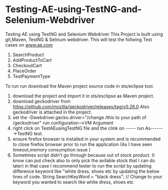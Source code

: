 # Testing-AE-using-TestNG-and-Selenium-Webdriver
Testing AE using TestNG and Selenium Webdriver
This Project is built using git,Maven, TestNG & Selinum webdriver.
This will test the follwing Test cases on www.ae.com
1. SearchProduct
2. AddProductToCart
3. CheckoutCart
4. PlaceOrder
5. TestPaymentType


To run run download the Maven project source code in sts/eclipse tool.
1. download the project and import it in sts/esclipse as Maven project.
2. download geckodriver from https://github.com/mozilla/geckodriver/releases/tag/v0.26.0 Also geckodriver is attached in the project.
3. set the -Dwebdriver.gecko.driver="/change /this to your path of /geckodriver" run configuration-->VM Argument
4. right click on TestAEusingTestNG file and the clink on ----- run As------->TestNG test.
5. ensure firefox browser is installed in your system and is recommended to close firefox browser prior to run the application (As I have seen timeout,memory consumption issue )
6. Sometimes script didn't go through because out of stock product. (I know can put check also to only pick the avilable stock that I can do later) in that case I recommend tester to run the script by updating difference keyword like "white dress, shoes etc by updating the below lines of code.
String SearchKeyWord = "black dress"; // Change to your keyword you wanted to search like white dress, shoes etc




